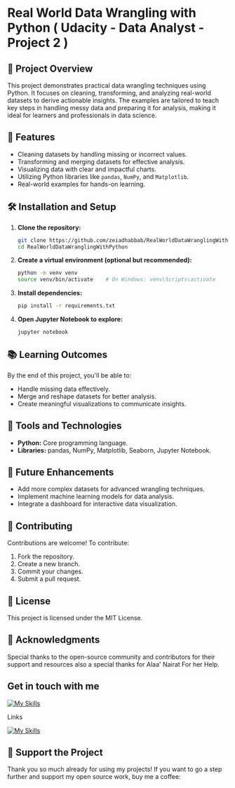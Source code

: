 
# Real World Data Wrangling with Python ( Udacity - Data Analyst - Project 2 )

## 📖 Project Overview

This project demonstrates practical data wrangling techniques using Python. It focuses on cleaning, transforming, and analyzing real-world datasets to derive actionable insights. The examples are tailored to teach key steps in handling messy data and preparing it for analysis, making it ideal for learners and professionals in data science.

## 🧰 Features

- Cleaning datasets by handling missing or incorrect values.
- Transforming and merging datasets for effective analysis.
- Visualizing data with clear and impactful charts.
- Utilizing Python libraries like `pandas`, `NumPy`, and `Matplotlib`.
- Real-world examples for hands-on learning.



## 🛠️ Installation and Setup

1. **Clone the repository:**
   ```bash
   git clone https://github.com/zeiadhabbab/RealWorldDataWranglingWithPython.git
   cd RealWorldDataWranglingWithPython
   ```

2. **Create a virtual environment (optional but recommended):**
   ```bash
   python -m venv venv
   source venv/bin/activate    # On Windows: venv\Scripts\activate
   ```

3. **Install dependencies:**
   ```bash
   pip install -r requirements.txt
   ```

4. **Open Jupyter Notebook to explore:**
   ```bash
   jupyter notebook
   ```

## 📚 Learning Outcomes

By the end of this project, you'll be able to:
- Handle missing data effectively.
- Merge and reshape datasets for better analysis.
- Create meaningful visualizations to communicate insights.

## 🔧 Tools and Technologies

- **Python:** Core programming language.
- **Libraries:** pandas, NumPy, Matplotlib, Seaborn, Jupyter Notebook.

## 🚀 Future Enhancements

- Add more complex datasets for advanced wrangling techniques.
- Implement machine learning models for data analysis.
- Integrate a dashboard for interactive data visualization.

## 🤝 Contributing

Contributions are welcome! To contribute:
1. Fork the repository.
2. Create a new branch.
3. Commit your changes.
4. Submit a pull request.

## 📜 License

This project is licensed under the MIT License.

## 🌟 Acknowledgments

Special thanks to the open-source community and contributors for their support and resources also a special thanks for Alaa' Nairat For her Help.

## Get in touch with me

[![My Skills](https://skillicons.dev/icons?i=js,html,css,angular,react,jquery,figma,mysql,php,wordpress)](https://zeyadmh.com)

Links

[![My Skills](https://skillicons.dev/icons?i=linkedin)](https://www.linkedin.com/in/zeiad-habbab/)



## 💖 Support the Project

Thank you so much already for using my projects! If you want to go a step further and support my open source work, buy me a coffee:
